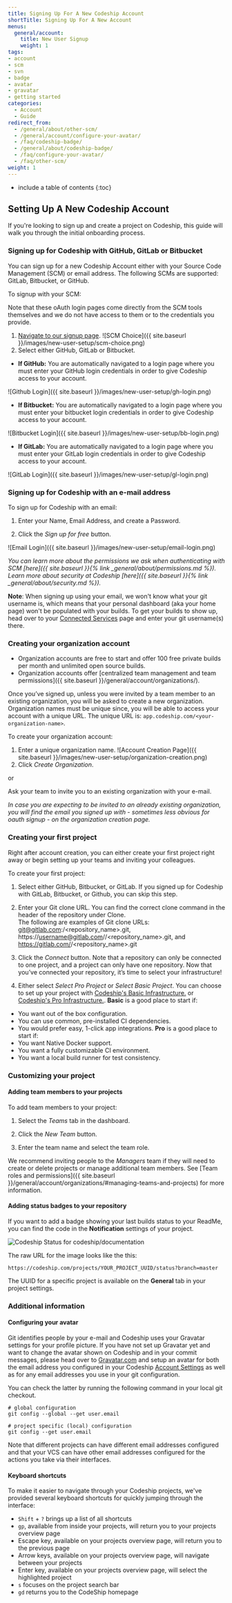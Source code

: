 ```yaml
---
title: Signing Up For A New Codeship Account
shortTitle: Signing Up For A New Account
menus:
  general/account:
    title: New User Signup
    weight: 1
tags:
- account
- scm
- svn
- badge
- avatar
- gravatar
- getting started
categories:
  - Account
  - Guide
redirect_from:
  - /general/about/other-scm/
  - /general/account/configure-your-avatar/
  - /faq/codeship-badge/
  - /general/about/codeship-badge/
  - /faq/configure-your-avatar/
  - /faq/other-scm/
weight: 1
---
```


* include a table of contents
{:toc}

## Setting Up A New Codeship Account

If you're looking to sign up and create a project on Codeship, this guide will walk you through the initial onboarding process.

### Signing up for Codeship with GitHub, GitLab or Bitbucket 

You can sign up for a new Codeship Account either with your Source Code Management (SCM) or email address.  The following SCMs are supported: GitLab, Bitbucket, or GitHub.

To signup with your SCM:

Note that these oAuth login pages come directly from the SCM tools themselves and we do not have access to them or to the credentials you provide.
1. [Navigate to our signup page](https://app.codeship.com/registrations/new).
![SCM Choice]({{ site.baseurl }}/images/new-user-setup/scm-choice.png)
2. Select either GitHub, GitLab or Bitbucket.

- **If GitHub:**  You are automatically navigated to a login page where you must enter your GitHub login credentials in order to give Codeship access to your account.

![Github Login]({{ site.baseurl }}/images/new-user-setup/gh-login.png)
- **If Bitbucket:**  You are automatically navigated to a login page where you must enter your bitbucket login credentials in order to give Codeship access to your account.

![Bitbucket Login]({{ site.baseurl }}/images/new-user-setup/bb-login.png)

- **If GitLab:** You are automatically navigated to a login page where you must enter your GitLab login credentials in order to give Codeship access to your account.

![GitLab Login]({{ site.baseurl }}/images/new-user-setup/gl-login.png)

### Signing up for Codeship with an e-mail address

To sign up for Codeship with an email:

1. Enter your Name, Email Address, and create a Password.

2. Click the _Sign up for free_ button.

![Email Login]({{ site.baseurl }}/images/new-user-setup/email-login.png)

*You can learn more about the permissions we ask when authenticating with SCM [here]({{ site.baseurl }}{% link _general/about/permissions.md %}). Learn more about security at Codeship [here]({{ site.baseurl }}{% link _general/about/security.md %}).*

**Note**: When signing up using your email, we won't know what your git username is, which means that your personal dashboard (aka your home page) won't be populated with your builds. To get your builds to show up, head over to your [Connected Services](https://app.codeship.com/authentications) page and enter your git username(s) there.

### Creating your organization account 

* Organization accounts are free to start and offer 100 free private builds per month and unlimited open source builds.
* Organization accounts offer [centralized team management and team permissions]({{ site.baseurl }}/general/account/organizations/).

Once you’ve signed up, unless you were invited by a team member to an existing organization, you will be asked to create a new organization. Organization names must be unique since, you will be able to access your account with a unique URL. The unique URL is:  `app.codeship.com/<your-organization-name>`.

To create your organization account:

1. Enter a unique organization name.
![Account Creation Page]({{ site.baseurl }}/images/new-user-setup/organization-creation.png)
2. Click _Create Organization_.

or

Ask your team to invite you to an existing organization with your e-mail.

_In case you are expecting to be invited to an already existing organization, you will find the email you signed up with - sometimes less obvious for oauth signup - on the organization creation page._

### Creating your first project

Right after account creation, you can either create your first project right away or begin setting up your teams and inviting your colleagues.

To create your first project:

1. Select either GitHub, Bitbucket, or GitLab. If you signed up for Codeship with GitLab, Bitbucket, or Github, you can skip this step.

2. Enter your Git clone URL. You can find the correct clone command in the header of the repository under Clone.  
The following are examples of Git clone URLs:  
git@gitlab.com:<username>/<repository_name>.git, https://username@gitlab.com/<username>/<repository_name>.git, and https://gitlab.com/<username>/<repository_name>.git
3. Click the _Connect_ button.
Note that a repository can only be connected to one project, and a project can only have one repository.
Now that you’ve connected your repository, it’s time to select your infrastructure!
4. Either select _Select Pro Project_ or _Select Basic Project_. You can choose to set up your project with [Codeship's Basic Infrastructure.](https://codeship.com/features/basic) or [Codeship's Pro Infrastructure.](https://codeship.com/features/pro).
**Basic** is a good place to start if:
- You want out of the box configuration.
- You can use common, pre-installed CI dependencies.
- You would prefer easy, 1-click app integrations.
**Pro** is a good place to start if:
- You want Native Docker support.
- You want a fully customizable CI environment.
- You want a local build runner for test consistency.


### Customizing your project

#### Adding team members to your projects

To add team members to your project: 

1. Select the _Teams_ tab in the dashboard.

2. Click the _New Team_ button.

3. Enter the  team name and select the team role.

We recommend inviting people to the _Managers_ team if they will need to create or delete projects or manage additional team members. See [Team roles and permissions]({{ site.baseurl }}/general/account/organizations/#managing-teams-and-projects) for more information.


#### Adding status badges to your repository

If you want to add a badge showing your last builds status to your ReadMe, you can find the code in the **Notification** settings of your project.

![Codeship Status for codeship/documentation](https://codeship.com/projects/0bdb0440-3af5-0133-00ea-0ebda3a33bf6/status?branch=master)

The raw URL for the image looks like the this:

```
https://codeship.com/projects/YOUR_PROJECT_UUID/status?branch=master
```

The UUID for a specific project is available on the **General** tab in your project settings.

### Additional information

#### Configuring your avatar

Git identifies people by your e-mail and Codeship uses your Gravatar settings for your profile picture. If you have not set up Gravatar yet and want to change the avatar shown on Codeship and in your commit messages, please head over to [Gravatar.com](https://en.gravatar.com/) and setup an avatar for both the email address you configured in your Codeship [Account Settings](https://app.codeship.com/user/edit) as well as for any email addresses you use in your git configuration.

You can check the latter by running the following command in your local git checkout.

```shell
# global configuration
git config --global --get user.email

# project specific (local) configuration
git config --get user.email
```

Note that different projects can have different email addresses configured and that your VCS can have other email addresses configured for the actions you take via their interfaces.

#### Keyboard shortcuts

To make it easier to navigate through your Codeship projects, we've provided several keyboard shortcuts for quickly jumping through the interface:

- `Shift` + `?` brings up a list of all shortcuts
- `gp`, available from inside your projects, will return you to your projects overview page
- Escape key, available on your projects overview page, will return you to the previous page
- Arrow keys, available on your projects overview page, will navigate between your projects
- Enter key, available on your projects overview page, will select the highlighted project
- `s` focuses on the project search bar
- `gd` returns you to the CodeShip homepage
